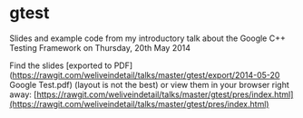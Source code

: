 gtest
=====

Slides and example code from my introductory talk about the Google C++ Testing Framework on Thursday, 20th May 2014

Find the slides [exported to PDF](https://rawgit.com/weliveindetail/talks/master/gtest/export/2014-05-20 Google Test.pdf) (layout is not the best) or view them in your browser right away: [https://rawgit.com/weliveindetail/talks/master/gtest/pres/index.html](https://rawgit.com/weliveindetail/talks/master/gtest/pres/index.html)



